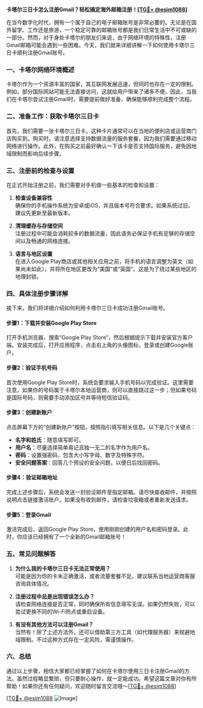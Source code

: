 **卡塔尔三日卡怎么注册Gmail？轻松搞定海外邮箱注册！[[TG💪+ @esim1088](https://t.me/s/esim1088)]**

在当今数字化时代，拥有一个属于自己的电子邮箱账号是非常必要的。无论是在国外留学、工作还是旅游，一个稳定可靠的邮箱账号都是我们日常生活中不可或缺的一部分。然而，对于身处卡塔尔的朋友们来说，由于网络环境的特殊性，注册Gmail邮箱可能会遇到一些困难。今天，我们就来详细讲解一下如何使用卡塔尔三日卡顺利注册Gmail账号。

### **一、卡塔尔网络环境概述**

卡塔尔作为一个资源丰富的国家，其互联网发展迅速，但同时也存在一定的限制。例如，部分国际网站可能无法直接访问，这就给用户带来了诸多不便。因此，当我们在卡塔尔尝试注册Gmail时，需要提前做好准备，确保能够顺利完成整个流程。

### **二、准备工作：获取卡塔尔三日卡**

首先，我们需要一张卡塔尔三日卡。这种卡片通常可以在当地的便利店或运营商门店购买到。购买时，请注意选择支持数据流量的服务套餐，因为我们需要通过移动网络进行操作。此外，在购买之前最好确认一下该卡是否支持国际服务，避免因地域限制而影响后续步骤。

### **三、注册前的检查与设置**

在正式开始注册之前，我们需要对手机做一些基本的检查和设置：

1. **检查设备兼容性**  
   确保你的手机操作系统为安卓或iOS，并且版本号符合要求。如果系统过旧，建议先更新至最新版本。

2. **清理缓存与存储空间**  
   注册过程中可能会消耗较多的数据流量，因此请务必保证手机有足够的存储空间以及畅通的网络连接。

3. **语言与地区设置**  
   在进入Google Play商店或其他相关应用之前，将手机的语言调整为英文（如果尚未如此），并将所在地区更改为“美国”或“英国”。这是为了绕过某些地区的地理封锁。

### **四、具体注册步骤详解**

接下来，我们将详细介绍如何利用卡塔尔三日卡成功注册Gmail账号。

#### **步骤1：下载并安装Google Play Store**
打开手机浏览器，搜索“Google Play Store”，然后根据提示下载并安装官方客户端。安装完成后，打开应用程序，点击右上角的头像图标，登录或创建Google账户。

#### **步骤2：验证手机号码**
首次使用Google Play Store时，系统会要求输入手机号码以完成验证。这里需要注意，如果你的号码属于卡塔尔本地运营商，则可以直接跳过这一步；但如果号码是国际号码，则需要手动添加区号并等待短信验证码。

#### **步骤3：创建新账户**
点击屏幕下方的“创建新账户”按钮，按照指引填写相关信息。以下是几个关键点：
- **名字和姓氏**：随意填写即可。
- **用户名**：尽量选择简单易记且独一无二的名字作为用户名。
- **密码**：设置强密码，包含大小写字母、数字及特殊字符。
- **安全问题答案**：回答几个预设的安全问题，以便日后找回密码。

#### **步骤4：验证邮箱地址**
完成上述步骤后，系统会发送一封验证邮件至指定邮箱。请尽快查收邮件，并按照说明点击链接激活账户。如果没有收到邮件，请检查垃圾箱或者重新发送请求。

#### **步骤5：登录Gmail**
激活完成后，返回Google Play Store，使用刚刚创建的用户名和密码登录。此时，你应该已经拥有了一个全新的Gmail邮箱账号！

### **五、常见问题解答**

1. **为什么我的卡塔尔三日卡无法正常使用？**  
   可能是因为你的卡未正确激活，或者流量套餐不足。建议联系当地运营商客服咨询具体情况。

2. **注册过程中总是出现错误怎么办？**  
   请检查网络连接是否正常，同时确保所有信息填写无误。如果仍然失败，可以尝试更换不同的Wi-Fi热点或重启设备。

3. **有没有其他方法可以注册Gmail？**  
   当然有！除了上述方法外，还可以借助第三方工具（如代理服务器）来规避地域限制。不过这种方式存在一定风险，需谨慎操作。

### **六、总结**

通过以上步骤，相信大家都已经掌握了如何在卡塔尔使用三日卡注册Gmail的方法。虽然过程略显繁琐，但只要耐心操作，就一定能成功。希望这篇文章对你有所帮助！如果你还有任何疑问，欢迎随时留言交流哦～[[TG💪+ @esim1088](https://t.me/s/esim1088)]

[[TG💪+ @esim1088](https://t.me/s/esim1088) ![Image](https://i.postimg.cc/4NQfJmqS/Snipaste-2025-05-13-00-14-12.png)]